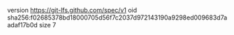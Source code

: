 version https://git-lfs.github.com/spec/v1
oid sha256:f02685378bd18000705d56f7c2037d972143190a9298ed009683d7aadaf17b0d
size 7
